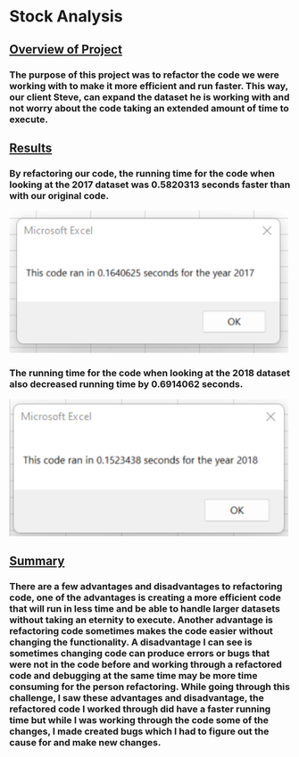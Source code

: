 # Stock Analysis

## <ins>Overview of Project</ins>
### The purpose of this project was to refactor the code we were working with to make it more efficient and run faster. This way, our client Steve, can expand the dataset he is working with and not worry about the code taking an extended amount of time to execute.

## <ins>Results</ins>
### By refactoring our code, the running time for the code when looking at the 2017 dataset was 0.5820313 seconds faster than with our original code.
<img src="Resources/VBA_Challenge_2017.png" width="500">

### The running time for the code when looking at the 2018 dataset also decreased running time by 0.6914062 seconds.
<img src="Resources/VBA_Challenge_2018.png" width="500">

## <ins>Summary</ins>
### There are a few advantages and disadvantages to refactoring code, one of the advantages is creating a more efficient code that will run in less time and be able to handle larger datasets without taking an eternity to execute. Another advantage is refactoring code sometimes makes the code easier without changing the functionality. A disadvantage I can see is sometimes changing code can produce errors or bugs that were not in the code before and working through a refactored code and debugging at the same time may be more time consuming for the person refactoring. While going through this challenge, I saw these advantages and disadvantage, the refactored code I worked through did have a faster running time but while I was working through the code some of the changes, I made created bugs which I had to figure out the cause for and make new changes.  
